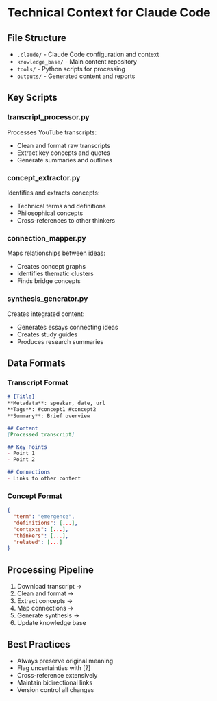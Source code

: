 # Technical Context for Claude Code

## File Structure
- `.claude/` - Claude Code configuration and context
- `knowledge_base/` - Main content repository
- `tools/` - Python scripts for processing
- `outputs/` - Generated content and reports

## Key Scripts

### transcript_processor.py
Processes YouTube transcripts:
- Clean and format raw transcripts
- Extract key concepts and quotes
- Generate summaries and outlines

### concept_extractor.py
Identifies and extracts concepts:
- Technical terms and definitions
- Philosophical concepts
- Cross-references to other thinkers

### connection_mapper.py
Maps relationships between ideas:
- Creates concept graphs
- Identifies thematic clusters
- Finds bridge concepts

### synthesis_generator.py
Creates integrated content:
- Generates essays connecting ideas
- Creates study guides
- Produces research summaries

## Data Formats

### Transcript Format
```markdown
# [Title]
**Metadata**: speaker, date, url
**Tags**: #concept1 #concept2
**Summary**: Brief overview

## Content
[Processed transcript]

## Key Points
- Point 1
- Point 2

## Connections
- Links to other content
```

### Concept Format
```json
{
  "term": "emergence",
  "definitions": [...],
  "contexts": [...],
  "thinkers": [...],
  "related": [...]
}
```

## Processing Pipeline
1. Download transcript → 
2. Clean and format →
3. Extract concepts →
4. Map connections →
5. Generate synthesis →
6. Update knowledge base

## Best Practices
- Always preserve original meaning
- Flag uncertainties with [?]
- Cross-reference extensively
- Maintain bidirectional links
- Version control all changes
